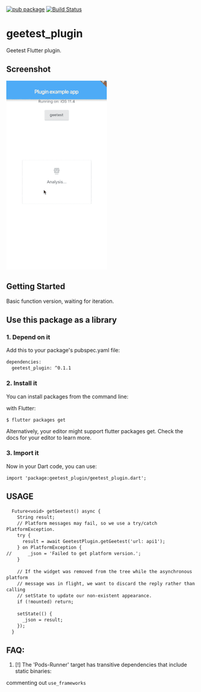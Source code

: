 [![pub package](https://img.shields.io/badge/pub-0.1.1-brightgreen.svg)](https://pub.dartlang.org/packages/geetest_plugin) [![Build Status](https://travis-ci.com/cikichen/flutter_geetest_plugin.svg?branch=master)](https://travis-ci.com/cikichen/flutter_geetest_plugin)

# geetest_plugin

Geetest Flutter plugin.

## Screenshot

![Screenshot](screenshots/demo.gif)

## Getting Started

Basic function version, waiting for iteration.

## Use this package as a library

### 1. Depend on it

Add this to your package's pubspec.yaml file:

```
dependencies:
  geetest_plugin: ^0.1.1
```

### 2. Install it

You can install packages from the command line:

with Flutter:

```
$ flutter packages get
```

Alternatively, your editor might support flutter packages get. Check the docs for your editor to learn more.

### 3. Import it

Now in your Dart code, you can use:

```
import 'package:geetest_plugin/geetest_plugin.dart';
```

## USAGE

```
  Future<void> getGeetest() async {
    String result;
    // Platform messages may fail, so we use a try/catch PlatformException.
    try {
      result = await GeetestPlugin.getGeetest('url: api1');
    } on PlatformException {
//      _json = 'Failed to get platform version.';
    }

    // If the widget was removed from the tree while the asynchronous platform
    // message was in flight, we want to discard the reply rather than calling
    // setState to update our non-existent appearance.
    if (!mounted) return;

    setState(() {
      _json = result;
    });
  }
 ```

 ## FAQ: 

 1. [!] The 'Pods-Runner' target has transitive dependencies that include static binaries:

 commenting out `use_frameworks`